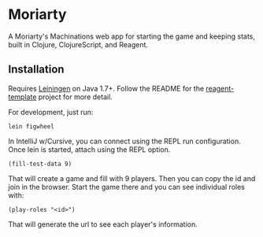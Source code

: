 # Moriarty

A Moriarty's Machinations web app for starting the game and keeping stats, built in Clojure, ClojureScript, and Reagent.

## Installation

Requires [Leiningen](http://leiningen.org/) on Java 1.7+. Follow the README for the [reagent-template](https://github.com/reagent-project/reagent-template) project for more detail.

For development, just run:

    lein figwheel

In IntelliJ w/Cursive, you can connect using the REPL run configuration. Once lein is started, attach using
the REPL option.


    (fill-test-data 9)

That will create a game and fill with 9 players. Then you can copy the id and join in the browser.
Start the game there and you can see individual roles with:

    (play-roles "<id>")

That will generate the url to see each player's information.
